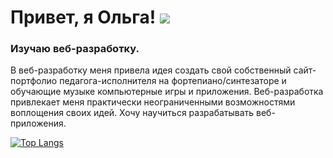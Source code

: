 # Привет, я Ольга! ![](https://github.com/blackcater/blackcater/raw/main/images/Hi.gif) 
### Изучаю веб-разработку.

В веб-разработку меня привела идея создать свой собственный сайт-портфолио педагога-исполнителя на фортепиано/синтезаторе и обучающие музыке компьютерные игры и приложения.
Веб-разработка привлекает меня практически неограниченными возможностями воплощения своих идей. 
Хочу научиться разрабатывать веб-приложения.

[![Top Langs](https://github-readme-stats.vercel.app/api/top-langs/?username=Olga-mus)](https://github.com/anuraghazra/github-readme-stats)
